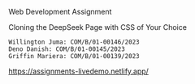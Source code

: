Web Development Assignment

Cloning the DeepSeek Page with CSS of Your Choice

    Willington Juma: COM/B/01-00146/2023
    Deno Danish: COM/B/01-00145/2023
    Griffin Mariera: COM/B/01-00139/2023
https://assignments-livedemo.netlify.app/
